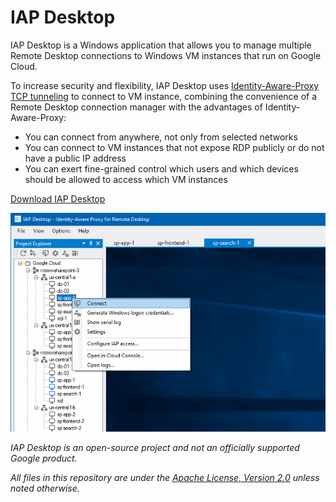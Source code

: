 # IAP Desktop

IAP Desktop is a Windows application that allows you to manage multiple Remote Desktop connections 
to Windows VM instances that run on Google Cloud. 

To increase security and flexibility, IAP Desktop uses 
[Identity-Aware-Proxy TCP tunneling](https://cloud.google.com/iap/docs/tcp-forwarding-overview) to 
connect to VM instance, combining the convenience of a Remote
Desktop connection manager with the advantages of Identity-Aware-Proxy:

* You can connect from anywhere, not only from selected networks
* You can connect to VM instances that not expose RDP publicly or do not have a public IP address
* You can exert fine-grained control which users and which devices should be allowed to access which VM instances

[Download IAP Desktop](/GoogleCloudPlatform/iap-windows-rdc-plugin/releases) <!-- and learn more about [installing](Installation) and [using IAP Desktop](Quickstart). -->

![Screenshot of IAP Desktop](doc/images/Overview.png)


_IAP Desktop is an open-source project and not an officially supported Google product._

_All files in this repository are under the
[Apache License, Version 2.0](LICENSE.txt) unless noted otherwise._
